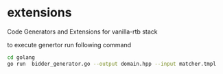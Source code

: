 # extensions
Code Generators and Extensions for vanilla-rtb stack 

to execute genertor run following command
```bash
cd golang
go run  bidder_generator.go --output domain.hpp --input matcher.tmpl
```
